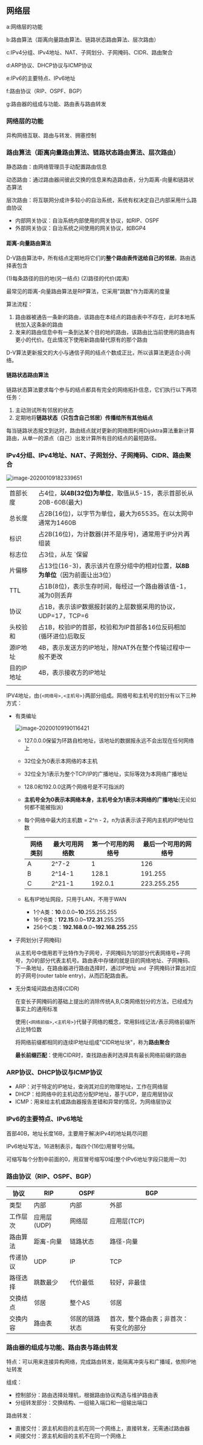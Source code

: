 ## 网络层

a:网络层的功能

b:路由算法（距离向量路由算法、链路状态路由算法、层次路由）

c:IPv4分组、IPv4地址、NAT、子网划分、子网掩码、CIDR、路由聚合

d:ARP协议、DHCP协议与ICMP协议

e:IPv6的主要特点、IPv6地址

f:路由协议（RIP、OSPF、BGP）

g:路由器的组成与功能、路由表与路由转发

### 网络层的功能

异构网络互联、路由与转发、拥塞控制

### 路由算法（距离向量路由算法、链路状态路由算法、层次路由）

静态路由：由网络管理员手动配置路由信息

动态路由：通过路由器间彼此交换的信息来构造路由表，分为距离-向量和链路状态算法

层次路由：将互联网分成许多较小的自治系统，系统有权决定自己内部采用什么路由协议

- 内部网关协议：自治系统内部使用的网关协议，如RIP、OSPF
- 外部网关协议：自治系统之间使用的网关协议，如BGP4

#### 距离-向量路由算法

D-V路由算法中，所有结点定期地将它们的**整个路由表传送给自己的邻居**。路由选择表包含

 (1)每条路径的目的地(另一结点) (2)路径的代价(距离) 

最常见的距离-向量路由算法是RIP算法，它采用"跳数"作为距离的度量

算法流程：

1. 路由器被通告一条新的路由，该路由在本结点的路由表中不存在，此时本地系统加入这条新的路由
2. 发来的路由信息中有一条到达某个目的地的路由，该路由比当前使用的路由有更小的代价。在此情况下使用新路由替代原有的那个路由

D-V算法更新报文的大小与通信子网的结点个数成正比，所以该算法更适合小网络。

#### 链路状态路由算法

链路状态算法要求每个参与的结点都具有完全的网络拓扑信息，它们执行以下两项任务：

1. 主动测试所有邻居的状态
2. 定期地将**链路状态（只包含自己邻居）传播给所有其他结点**

每当链路状态报文到达时，路由结点就对更新的网络图利用Dijsktra算法重新计算路由，从单一的源点（自己）出发计算所有目的结点的最短路径。

### IPv4分组、IPv4地址、NAT、子网划分、子网掩码、CIDR、路由聚合

![image-20200109182339651](images/ipv4.png)

|            |                                                              |
| ---------- | ------------------------------------------------------------ |
| 首部长度   | 占4位，**以4B(32位)为单位**，取值从5-15，表示首部长从20B-60B(最大) |
| 总长度     | 占2B(16位)，以字节为单位，最大为65535。在以太网中通常为1460B |
| 标识       | 占2B(16位)，为计数器(并不是序号)，通常用于IP分片再组装       |
| 标志位     | 占3位，从左 `保留 | DF | MF`. `DF=0`才允许分片，`MF=1`表示后面还有分片 |
| 片偏移     | 占13位(16-3)，表示该片在原分组中的相对位置，**以8B为单位**（因为前面让出3位） |
| TTL        | 占1B(8位)，表示生存时间，每经过一个路由器该值-1，减为0则丢弃 |
| 协议       | 占1B，表示该IP数据报封装的上层数据采用的协议，UDP=17，TCP=6  |
| 头校验和   | 占1B，校验IP的首部，校验和为IP首部各16位反码相加(循环进位)后取反 |
| 源IP地址   | 4B，表示发送方的IP地址，除NAT外在整个传输过程中一般不更改    |
| 目的IP地址 | 4B，表示接收方的IP地址                                       |
|            |                                                              |

IPV4地址，由`{<网络号>,<主机号>}`两部分组成。网络号和主机号的划分有以下三种方式：

- 有类编址

  ![image-20200109190116421](images/ipv4划分.png)

  - 127.0.0.0保留为环路自检地址，该地址的数据报永远不会出现在任何网络上

  - 32位全为0表示本网络的本主机

  - 32位全为1表示为整个TCP/IP的广播地址，实际等效为本网络广播地址

  - 128.0和192.0.0这两个网络号是不可指派的

  - **主机号全为0表示本网络本身，主机号全为1表示本网络的广播地址**(无论如何都不能被指派)

  - 每个网络中最大的主机数 = 2^n - 2，n为该表示该子网内主机的IP地址位数

    | 网络类别 | 最大可用网络数 | 第一个可用的网络号 | 最后一个可用的网络号 |
    | -------- | -------------- | ------------------ | -------------------- |
    | A        | 2^7-2          | 1                  | 126                  |
    | B        | 2^14-1         | 128.1              | 191.255              |
    | C        | 2^21-1         | 192.0.1            | 223.255.255          |

  - 私有IP地址网段，只用于LAN，不用于WAN

    - 1个A类：**10**.0.0.0~**10**.255.255.255
    - 16个B类：**172.15**.0.0~**172.31**.255.255
    - 256个C类：**192.168.0**.0~**192.168.255**.255

- 子网划分(子网掩码)

  ​	从主机号中借用若干比特作为子网号，子网掩码为1的部分代表网络号+子网号，为0的部分代表主机号。路由表中存储的就是目的网络地址、子网掩码、下一条地址，在路由器进行路由选择时，通过IP地址 `and `子网掩码计算出对应的子网号(router table entry)，从而匹配路由表。

- 无分类域间路由选择(CIDR)

  在变长子网掩码的基础上提出的消除传统A,B,C类网络划分的方法，已经成为事实上的通用标准

  使用`{<网络前缀>,<主机号>}`代替子网络的概念，常用斜线记法`/`表示网络前缀所占比特位数

  将网络前缀都相同的连续IP地址组成"CIDR地址块"，称为**路由聚合**

  **最长前缀匹配**：使用CIDR时，查找路由表时选择具有最长网络前缀的路由

### ARP协议、DHCP协议与ICMP协议

- ARP：对于特定的IP地址，查询其对应的物理地址，工作在网络层
- DHCP：给网络中的主机动态分配IP地址，基于UDP，是应用层协议
- ICMP：用来给主机或路由器报告差错和异常的情况，为网络层协议

### IPv6的主要特点、IPv6地址

首部40B，地址长度16B，主要用于解决IPv4的地址耗尽问题

IPv6地址写法，16进制表示，每四个(16位)用冒号分隔。

可缩写每个分割中前面的0，用双冒号缩写0域(整个IPv6地址字段只能用一次)

### 路由协议（RIP、OSPF、BGP）

| 协议     | RIP         | OSPF           | BGP                                    |
| -------- | ----------- | -------------- | -------------------------------------- |
| 类型     | 内部        | 内部           | 外部                                   |
| 工作层次 | 应用层(UDP) | 网络层         | 应用层(TCP)                            |
| 路由算法 | 距离-向量   | 链路状态       | 路径-向量                              |
| 传递协议 | UDP         | IP             | TCP                                    |
| 路径选择 | 跳数最少    | 代价最低       | 较好，非最佳                           |
| 交换结点 | 邻居        | 整个AS         | 邻居                                   |
| 交换内容 | 路由表      | 邻居的链路状态 | 首次，整个路由表；非首次：有变化的部分 |

### 路由器的组成与功能、路由表与路由转发

特点：可以用来连接异构网络，完成路由转发，能隔离冲突与和广播域，依照IP地址转发

组成：

- 控制部分：路由选择处理机，根据路由协议构造与维护路由表
- 分组转发部分：交换结构、一组输入端口和一组输出端口

路由转发：

- 直接交付：源主机和目的主机在同一个网络上，直接转发，无需通过路由器
- 间接交付：源主机和目的主机不在同一个网络上